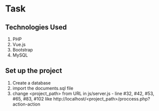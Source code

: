 # Task


<h2> Technologies Used </h2>

1. PHP
2. Vue.js
3. Bootstrap
4. MySQL



<h2> Set up the project </h2>

1. Create a database
2. import the documents.sql file
3. change <project_path> from URL in js/server.js - line #32, #42, #53, #65, #83, #102 like http://localhost/<project_path>/proccess.php?action-action
